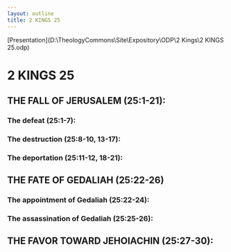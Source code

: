 ```yaml
---
layout: outline
title: 2 KINGS 25
---
```

[Presentation](D:\TheologyCommons\Site\Expository\ODP\2 Kings\2 KINGS 25.odp)
# 2 KINGS 25 
## THE FALL OF JERUSALEM (25:1-21): 
###  The defeat (25:1-7): 
###  The destruction (25:8-10, 13-17): 
###  The deportation (25:11-12, 18-21): 
## THE FATE OF GEDALIAH (25:22-26) 
###  The appointment of Gedaliah (25:22-24): 
###  The assassination of Gedaliah (25:25-26): 
## THE FAVOR TOWARD JEHOIACHIN (25:27-30): 
